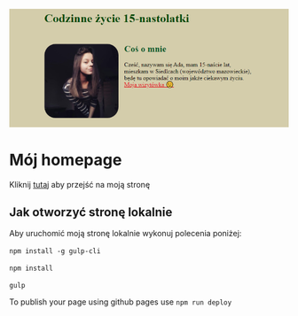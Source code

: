 ![Homepage screenshot](https://github.com/AdriannaDziewulska/homepage-gulp/blob/master/README/README.png)

# Mój homepage

Kliknij [tutaj](https://adriannadziewulska.github.io/homepage-gulp/) aby przejść na moją stronę 

## Jak otworzyć stronę lokalnie
Aby uruchomić moją stronę lokalnie wykonuj polecenia poniżej:

`npm install -g gulp-cli`

`npm install`

`gulp`

To publish your page using github pages use `npm run deploy`
